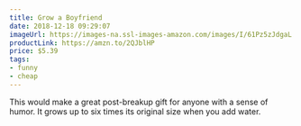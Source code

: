 ```yaml
---
title: Grow a Boyfriend
date: 2018-12-18 09:29:07
imageUrl: https://images-na.ssl-images-amazon.com/images/I/61Pz5zJdgaL._SY450_.jpg
productLink: https://amzn.to/2QJblHP
price: $5.39
tags:
- funny
- cheap
---
```


This would make a great post-breakup gift for anyone with a sense of humor. It grows up to six times its original size when you add water.